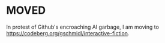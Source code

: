 # MOVED

In protest of Github's encroaching AI garbage, I am moving to https://codeberg.org/gschmidl/interactive-fiction.
